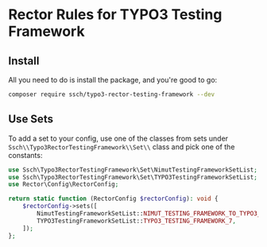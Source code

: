 # Rector Rules for TYPO3 Testing Framework

## Install

All you need to do is install the package, and you're good to go:

```bash
composer require ssch/typo3-rector-testing-framework --dev
```

## Use Sets

To add a set to your config, use one of the classes from sets under `Ssch\\Typo3RectorTestingFramework\\Set\\` class and pick one of the constants:

```php
use Ssch\Typo3RectorTestingFramework\Set\NimutTestingFrameworkSetList;
use Ssch\Typo3RectorTestingFramework\Set\TYPO3TestingFrameworkSetList;
use Rector\Config\RectorConfig;

return static function (RectorConfig $rectorConfig): void {
    $rectorConfig->sets([
        NimutTestingFrameworkSetList::NIMUT_TESTING_FRAMEWORK_TO_TYPO3_TESTING_FRAMEWORK,
        TYPO3TestingFrameworkSetList::TYPO3_TESTING_FRAMEWORK_7,
    ]);
};
```